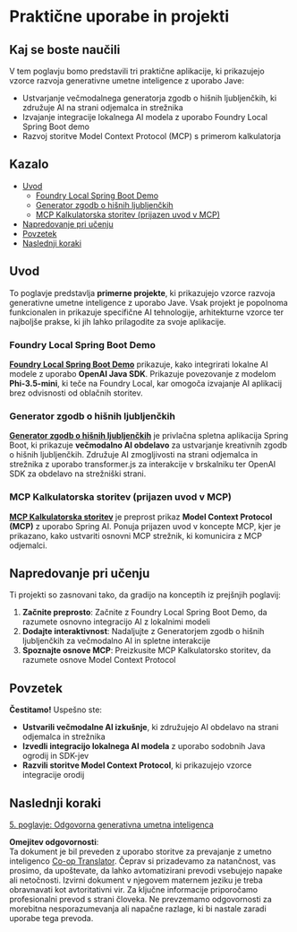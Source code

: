 <!--
CO_OP_TRANSLATOR_METADATA:
{
  "original_hash": "d45b8e2291ab1357592c904c103cbc81",
  "translation_date": "2025-07-28T11:16:53+00:00",
  "source_file": "04-PracticalSamples/README.md",
  "language_code": "sl"
}
-->
# Praktične uporabe in projekti

## Kaj se boste naučili
V tem poglavju bomo predstavili tri praktične aplikacije, ki prikazujejo vzorce razvoja generativne umetne inteligence z uporabo Jave:
- Ustvarjanje večmodalnega generatorja zgodb o hišnih ljubljenčkih, ki združuje AI na strani odjemalca in strežnika
- Izvajanje integracije lokalnega AI modela z uporabo Foundry Local Spring Boot demo
- Razvoj storitve Model Context Protocol (MCP) s primerom kalkulatorja

## Kazalo

- [Uvod](../../../04-PracticalSamples)
  - [Foundry Local Spring Boot Demo](../../../04-PracticalSamples)
  - [Generator zgodb o hišnih ljubljenčkih](../../../04-PracticalSamples)
  - [MCP Kalkulatorska storitev (prijazen uvod v MCP)](../../../04-PracticalSamples)
- [Napredovanje pri učenju](../../../04-PracticalSamples)
- [Povzetek](../../../04-PracticalSamples)
- [Naslednji koraki](../../../04-PracticalSamples)

## Uvod

To poglavje predstavlja **primerne projekte**, ki prikazujejo vzorce razvoja generativne umetne inteligence z uporabo Jave. Vsak projekt je popolnoma funkcionalen in prikazuje specifične AI tehnologije, arhitekturne vzorce ter najboljše prakse, ki jih lahko prilagodite za svoje aplikacije.

### Foundry Local Spring Boot Demo

**[Foundry Local Spring Boot Demo](foundrylocal/README.md)** prikazuje, kako integrirati lokalne AI modele z uporabo **OpenAI Java SDK**. Prikazuje povezovanje z modelom **Phi-3.5-mini**, ki teče na Foundry Local, kar omogoča izvajanje AI aplikacij brez odvisnosti od oblačnih storitev.

### Generator zgodb o hišnih ljubljenčkih

**[Generator zgodb o hišnih ljubljenčkih](petstory/README.md)** je privlačna spletna aplikacija Spring Boot, ki prikazuje **večmodalno AI obdelavo** za ustvarjanje kreativnih zgodb o hišnih ljubljenčkih. Združuje AI zmogljivosti na strani odjemalca in strežnika z uporabo transformer.js za interakcije v brskalniku ter OpenAI SDK za obdelavo na strežniški strani.

### MCP Kalkulatorska storitev (prijazen uvod v MCP)

**[MCP Kalkulatorska storitev](calculator/README.md)** je preprost prikaz **Model Context Protocol (MCP)** z uporabo Spring AI. Ponuja prijazen uvod v koncepte MCP, kjer je prikazano, kako ustvariti osnovni MCP strežnik, ki komunicira z MCP odjemalci.

## Napredovanje pri učenju

Ti projekti so zasnovani tako, da gradijo na konceptih iz prejšnjih poglavij:

1. **Začnite preprosto**: Začnite z Foundry Local Spring Boot Demo, da razumete osnovno integracijo AI z lokalnimi modeli
2. **Dodajte interaktivnost**: Nadaljujte z Generatorjem zgodb o hišnih ljubljenčkih za večmodalno AI in spletne interakcije
3. **Spoznajte osnove MCP**: Preizkusite MCP Kalkulatorsko storitev, da razumete osnove Model Context Protocol

## Povzetek

**Čestitamo!** Uspešno ste:

- **Ustvarili večmodalne AI izkušnje**, ki združujejo AI obdelavo na strani odjemalca in strežnika
- **Izvedli integracijo lokalnega AI modela** z uporabo sodobnih Java ogrodij in SDK-jev
- **Razvili storitve Model Context Protocol**, ki prikazujejo vzorce integracije orodij

## Naslednji koraki

[5. poglavje: Odgovorna generativna umetna inteligenca](../05-ResponsibleGenAI/README.md)

**Omejitev odgovornosti**:  
Ta dokument je bil preveden z uporabo storitve za prevajanje z umetno inteligenco [Co-op Translator](https://github.com/Azure/co-op-translator). Čeprav si prizadevamo za natančnost, vas prosimo, da upoštevate, da lahko avtomatizirani prevodi vsebujejo napake ali netočnosti. Izvirni dokument v njegovem maternem jeziku je treba obravnavati kot avtoritativni vir. Za ključne informacije priporočamo profesionalni prevod s strani človeka. Ne prevzemamo odgovornosti za morebitna nesporazumevanja ali napačne razlage, ki bi nastale zaradi uporabe tega prevoda.